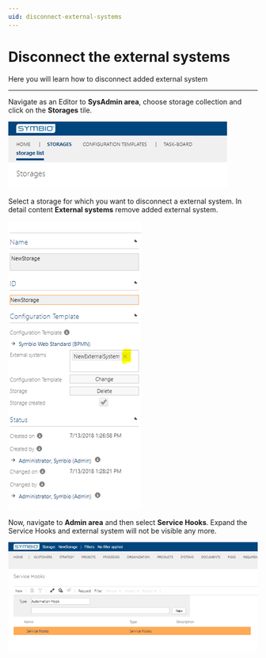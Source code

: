 ```yaml
---
uid: disconnect-external-systems
---
```

# Disconnect the external systems

Here you will learn how to disconnect added external system

---

Navigate as an Editor to **SysAdmin area**, choose storage collection and click on the **Storages** tile.

![Navigate to storages](media/NavigateToStorages.png "Navigate to storages")

Select a storage for which you want to disconnect a external system. In detail content **External systems** remove added external system.

![Remove external system](media/RemoveExternalSystem.png "Remove external system")

Now, navigate to **Admin area** and then select **Service Hooks**.
Expand the Service Hooks and external system will not be visible any more.

![Removed external system](media/RemovedExternalSystem.png "Removed external system")
